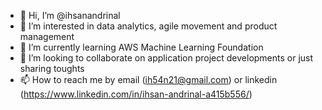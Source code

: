 - 👋 Hi, I’m @ihsanandrinal
- 👀 I’m interested in data analytics, agile movement and product management
- 🌱 I’m currently learning AWS Machine Learning Foundation
- 💞️ I’m looking to collaborate on application project developments or just sharing toughts
- 📫 How to reach me by email (ih54n21@gmail.com) or linkedin (https://www.linkedin.com/in/ihsan-andrinal-a415b556/) 

<!---
ihsanandrinal/ihsanandrinal is a ✨ special ✨ repository because its `README.md` (this file) appears on your GitHub profile.
You can click the Preview link to take a look at your changes.
--->
